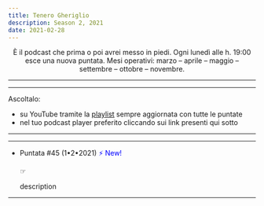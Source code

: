 ```yaml
---
title: Tenero Gheriglio
description: Season 2, 2021
date: 2021-02-28
---
```

<div align="center">
È il podcast che prima o poi avrei messo in piedi. Ogni lunedì alle h. 19:00 esce una nuova puntata. Mesi operativi: marzo – aprile – maggio – settembre – ottobre – novembre.
</div>

---
---

Ascoltalo:

* su YouTube tramite la <span style="text-decoration:underline">[playlist](https://youtube.com/playlist?list=PLG8qHQG7k8JqVa_Mvqm0fulqaofHLWUn5)</span> sempre aggiornata con tutte le puntate
* nel tuo podcast player preferito cliccando sui link presenti qui sotto

---
---

* Puntata #45 (1•2•2021) <span style="color:blue">⚡ New!</span>

    ☞[]()
    
    description
    
---
